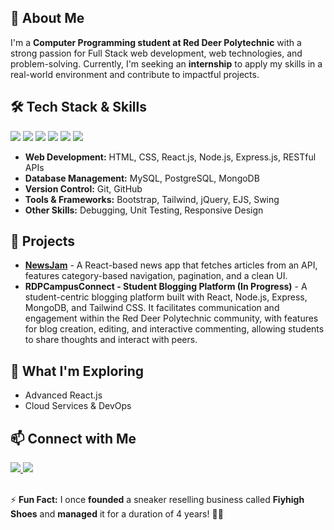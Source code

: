 <section>
    <h2>🚀 About Me</h2>
    <p>I'm a <strong>Computer Programming student at Red Deer Polytechnic</strong> with a strong passion for Full Stack web development, web technologies, and problem-solving. Currently, I'm seeking an <strong>internship</strong> to apply my skills in a real-world environment and contribute to impactful projects.</p>
</section>

<section>
    <h2>🛠 Tech Stack & Skills</h2>
 <div class="tech-icons">
    <img src="https://img.shields.io/badge/Java-ED8B00?style=for-the-badge&logo=java&logoColor=white">
    <img src="https://img.shields.io/badge/JavaScript-F7DF1E?style=for-the-badge&logo=javascript&logoColor=black">
     <img src="https://img.shields.io/badge/SQL-4479A1?style=for-the-badge&logo=mysql&logoColor=white">
    <img src="https://img.shields.io/badge/Python-3776AB?style=for-the-badge&logo=python&logoColor=white">
    <img src="https://img.shields.io/badge/C%23-239120?style=for-the-badge&logo=c-sharp&logoColor=white">
     <img src="https://img.shields.io/badge/TypeScript-ED8B00?style=for-the-badge&logo=typescript&logoColor=white">

</div>
   <ul>
    <li><strong>Web Development:</strong> HTML, CSS, React.js, Node.js, Express.js, RESTful APIs</li>
    <li><strong>Database Management:</strong> MySQL, PostgreSQL, MongoDB</li>
    <li><strong>Version Control:</strong> Git, GitHub</li>
    <li><strong>Tools & Frameworks:</strong> Bootstrap, Tailwind, jQuery, EJS, Swing</li>
    <li><strong>Other Skills:</strong> Debugging, Unit Testing, Responsive Design</li>
</ul>

</section>
<section>
    <h2>📌 Projects</h2>
    <ul>
        <li><strong><a href="https://github.com/Pranav-Talwar/NewMonkey">NewsJam</a></strong> - A React-based news app that fetches articles from an API, features category-based navigation, pagination, and a clean UI.</li>
        <li><strong>RDPCampusConnect - Student Blogging Platform (In Progress)</strong> - A student-centric blogging platform built with React, Node.js, Express, MongoDB, and Tailwind CSS. It facilitates communication and engagement within the Red Deer Polytechnic community, with features for blog creation, editing, and interactive commenting, allowing students to share thoughts and interact with peers.</li>
    </ul>
</section>

<section>
    <h2>🌱 What I'm Exploring</h2>
    <ul>
        <li>Advanced React.js </li>
        <li>Cloud Services & DevOps</li>
    </ul>
</section>

<section>
    <h2>📫 Connect with Me</h2>
    <div class="social-links">
        <a href="https://www.linkedin.com/in/pranav-talwar1">
            <img src="https://img.shields.io/badge/LinkedIn-0077B5?style=for-the-badge&logo=linkedin&logoColor=white">
        </a>   
        
<a href="mailto:talwarpranav929@gmail.com">
            <img src="https://img.shields.io/badge/Email-D14836?style=for-the-badge&logo=gmail&logoColor=white">
        </a>
    </div>
</section>
<br> 
<footer>
    <p>⚡ <strong>Fun Fact:</strong> I once <strong>founded</strong> a sneaker reselling business called <strong>Fiyhigh Shoes</strong> and <strong>managed</strong> it for a duration of 4 years! 🏀👟</p>
</footer>

